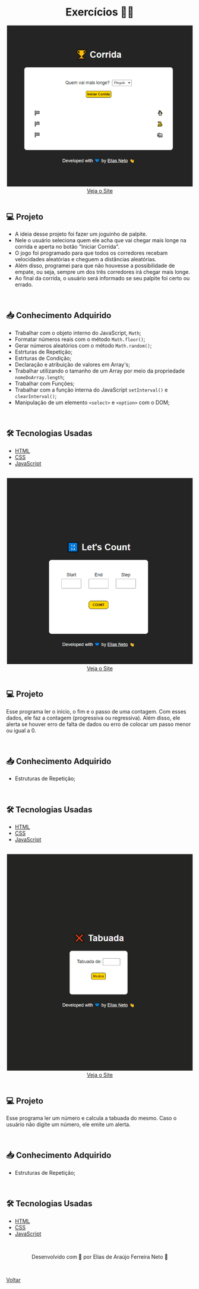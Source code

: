 <h1 align="center">Exercícios 🏋️‍♂️</h1>

<div align="center">
  <img width="500px" src="./corrida.gif">
</div>

<div align="center">
  <a href="https://elias-neto.github.io/Curso-em-video-JavaScript/modulos/moduloE/exercicios/corrida/index.html">Veja o Site</a>
</div>

<br>

## 💻 Projeto

- A ideia desse projeto foi fazer um joguinho de palpite. 
- Nele o usuário seleciona quem ele acha que vai chegar mais longe na corrida e aperta no botão "Iniciar Corrida".
- O jogo foi programado para que todos os corredores recebam velocidades aleatórias e cheguem a distâncias aleatórias.
- Além disso, programei para que não houvesse a possibilidade de empate, ou seja, sempre um dos três corredores irá chegar mais longe.
- Ao final da corrida, o usuário será informado se seu palpite foi certo ou errado.

<br>

## 📥 Conhecimento Adquirido 

- Trabalhar com o objeto interno do JavaScript, `Math`;
- Formatar números reais com o método `Math.floor()`;
- Gerar números aleatórios com o método `Math.random()`;
- Estrturas de Repetição;
- Estrturas de Condição;
- Declaração e atribuição de valores em Array's;
- Trabalhar utilizando o tamanho de um Array por meio da propriedade `nomeDoArray.length`;
- Trabalhar com Funções;
- Trabalhar com a função interna do JavaScript `setInterval()` e `clearInterval()`;
- Manipulação de um elemento `<select>` e `<option>` com o DOM;

<br>

## 🛠 Tecnologias Usadas

- [HTML](https://www.w3schools.com/html/)
- [CSS](https://www.w3schools.com/css/)
- [JavaScript](https://www.w3schools.com/js/)

<br>

<div align="center">
  <img width="500px" src="./demonstracao.gif">
</div>

<div align="center">
  <a href="https://elias-neto.github.io/Curso-em-video-JavaScript/modulos/moduloE/exercicios/exercicio1.html">Veja o Site</a>
</div>

<br>

## 💻 Projeto

Esse programa ler o início, o fim e o passo de uma contagem. Com esses dados, ele faz a contagem (progressiva ou regressiva). Além disso, ele alerta se houver erro de
falta de dados ou erro de colocar um passo menor ou igual a 0.

<br>

## 📥 Conhecimento Adquirido 

- Estruturas de Repetição;

<br>

## 🛠 Tecnologias Usadas

- [HTML](https://www.w3schools.com/html/)
- [CSS](https://www.w3schools.com/css/)
- [JavaScript](https://www.w3schools.com/js/)

<br>

<div align="center">
  <img width="500px" src="./demonstracao1.gif">
</div>

<div align="center">
  <a href="https://elias-neto.github.io/Curso-em-video-JavaScript/modulos/moduloE/exercicios/exercicio2.html">Veja o Site</a>
</div>

<br>

## 💻 Projeto

Esse programa ler um número e calcula a tabuada do mesmo. Caso o usuário não digite um número, ele emite um alerta.

<br>

## 📥 Conhecimento Adquirido 

- Estruturas de Repetição;

<br>

## 🛠 Tecnologias Usadas

- [HTML](https://www.w3schools.com/html/)
- [CSS](https://www.w3schools.com/css/)
- [JavaScript](https://www.w3schools.com/js/)

<br>

<p align="center"> Desenvolvido com 💙 por Elias de Araújo Ferreira Neto 👋 <p>

<br>
  
<a href="../../../README.md">Voltar</a>